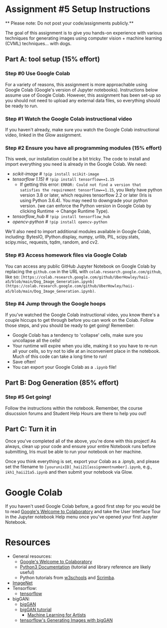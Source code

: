 # Assignment #5 Setup Instructions
** Please note: Do not post your code/assignments publicly.**

The goal of this assignment is to give you hands-on experience with various techniques for generating images using computer vision + machine learning (CVML) techniques… with dogs.


## Part A: tool setup (15% effort)

### Step #0 Use Google Colab
For a variety of reasons, this assignment is more approachable using Google Colab (Google's version of Jupyter notebooks). Instructions below assume use of Google Colab. However, this assignment has been set-up so you should not need to upload any external data files, so everything should be ready to run.

### Step #1 Watch the Google Colab instructional video
If you haven't already, make sure you watch the Google Colab instructional video, linked in the Glow assignment.

### Step #2 Ensure you have all programming modules (15% effort)
This week, our installation could be a bit tricky. The code to install and import everything you need is already in the Google Colab. We need:
* _scikit-image_ # `!pip install scikit-image`
* _tensorflow 1.15)_ # `!pip install tensorflow==1.15`
  * If getting this error: `ERROR: Could not find a version that satisfies the requirement tensorflow==1.15`, you likely have python version 3.8 or later, which requires tensorflow 2.2 or later (Iris is using Python 3.6.4). You may need to downgrade your python version.  (we can enforce the Python version in Google Colab by clicking Runtime -> Change Runtime Type).
* _tensorflow_hub_ # `!pip install tensorflow_hub`
* _opencv-python_ # `!pip install opencv-python`

We'll also need to import additional modules available in Google Colab, including: BytesIO, IPython.display, numpy, urllib, PIL, scipy.stats, scipy.misc, requests, tqdm, random, and cv2. 

### Step #3 Access homework files via Google Colab
You can access any public GitHub Jupyter Notebook on Google Colab by replacing the `github.com` in the URL with `colab.research.google.com/github`, like so: `[https://colab.research.google.com/github/UberHowley/haii-a5/blob/main/Dog_Image_Generation.ipynb](https://colab.research.google.com/github/UberHowley/haii-a5/blob/main/Dog_Image_Generation.ipynb)`.

### Step #4 Jump through the Google hoops
If you've watched the Google Colab instructional video, you know there's a couple hiccups to get through before you can work on the Colab. Follow those steps, and you should be ready to get going! Remember:
* Google Colab has a tendency to 'collapse' cells, make sure you uncollapse all the cells!
* Your runtime will expire when you idle, making it so you have to re-run all your cells, so try not to idle at an inconvenient place in the notebook. Much of this code can take a long time to run!
* Save often!
* You can export your Google Colab as a `.ipynb` file!

## Part B: Dog Generation (85% effort)

### Step #5 Get going!
Follow the instructions within the notebook. Remember, the course disucssion forums and Student Help Hours are there to help you out!

## Part C: Turn it in
Once you've completed all of the above, you're done with this project! As always, clean up your code and ensure your entire Notebook runs before submitting, Iris must be able to run your notebook on her machine.

Once you think everything is set, export your Colab as a .ipnyb, and please set the filename to `[yourunixID]_haii21[assignmentnumber].ipynb`, e.g., `ikh1_haii21a5.ipynb` and then submit your notebook via Glow.

# Google Colab
If you haven't used Google Colab before, a good first step for you would be to read [Google's Welcome to Colaboratory](https://colab.research.google.com/notebooks/intro.ipynb?utm_source=scs-index) and take the User Interface Tour in the Jupyter notebook Help menu once you've opened your first Jupyter Notebook.

# Resources
- General resources: 
    * [Google's Welcome to Colaboratory](https://colab.research.google.com/notebooks/intro.ipynb?utm_source=scs-index)
    * [Python3 Documentation](https://docs.python.org/3/index.html) (tutorial and library reference are likely useful)
    * Python tutorials from [w3schools](https://www.w3schools.com/python/) and [Scrimba](https://scrimba.com/learn/python).
- [ImageNet](http://www.image-net.org/)
- Tensorflow:
  * [tensorflow](https://www.tensorflow.org/)
- bigGAN:
  * [bigGAN](https://tfhub.dev/deepmind/biggan-128/2)
  * [bigGAN tutorial](https://colab.research.google.com/drive/1rqDwIddy0eunhhV8yrznG4SNiB5XWFJJ)
    * [Machine Learning for Artists](https://ml4a.github.io/)
  * [tensorflow's Generating Images with bigGAN](https://www.tensorflow.org/hub/tutorials/biggan_generation_with_tf_hub)
